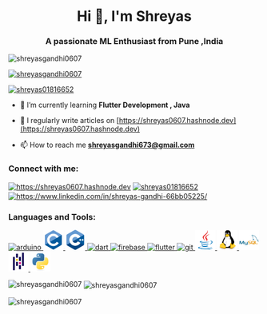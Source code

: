 <h1 align="center">Hi 👋, I'm Shreyas</h1>
<h3 align="center">A passionate ML Enthusiast from Pune ,India</h3>

<p align="left"> <img src="https://komarev.com/ghpvc/?username=shreyasgandhi0607&label=Profile%20views&color=0e75b6&style=flat" alt="shreyasgandhi0607" /> </p>

<p align="left"> <a href="https://github.com/ryo-ma/github-profile-trophy"><img src="https://github-profile-trophy.vercel.app/?username=shreyasgandhi0607" alt="shreyasgandhi0607" /></a> </p>

<p align="left"> <a href="https://twitter.com/shreyas01816652" target="blank"><img src="https://img.shields.io/twitter/follow/shreyas01816652?logo=twitter&style=for-the-badge" alt="shreyas01816652" /></a> </p>

- 🌱 I’m currently learning **Flutter Development , Java**

- 📝 I regularly write articles on [https://shreyas0607.hashnode.dev](https://shreyas0607.hashnode.dev)

- 📫 How to reach me **shreyasgandhi673@gmail.com**

<h3 align="left">Connect with me:</h3>
<p align="left">
<a href="https://dev.to/https://shreyas0607.hashnode.dev" target="blank"><img align="center" src="https://raw.githubusercontent.com/rahuldkjain/github-profile-readme-generator/master/src/images/icons/Social/devto.svg" alt="https://shreyas0607.hashnode.dev" height="30" width="40" /></a>
<a href="https://twitter.com/shreyas01816652" target="blank"><img align="center" src="https://raw.githubusercontent.com/rahuldkjain/github-profile-readme-generator/master/src/images/icons/Social/twitter.svg" alt="shreyas01816652" height="30" width="40" /></a>
<a href="https://linkedin.com/in/https://www.linkedin.com/in/shreyas-gandhi-66bb05225/" target="blank"><img align="center" src="https://raw.githubusercontent.com/rahuldkjain/github-profile-readme-generator/master/src/images/icons/Social/linked-in-alt.svg" alt="https://www.linkedin.com/in/shreyas-gandhi-66bb05225/" height="30" width="40" /></a>
</p>

<h3 align="left">Languages and Tools:</h3>
<p align="left"> <a href="https://www.arduino.cc/" target="_blank" rel="noreferrer"> <img src="https://cdn.worldvectorlogo.com/logos/arduino-1.svg" alt="arduino" width="40" height="40"/> </a> <a href="https://www.cprogramming.com/" target="_blank" rel="noreferrer"> <img src="https://raw.githubusercontent.com/devicons/devicon/master/icons/c/c-original.svg" alt="c" width="40" height="40"/> </a> <a href="https://www.w3schools.com/cpp/" target="_blank" rel="noreferrer"> <img src="https://raw.githubusercontent.com/devicons/devicon/master/icons/cplusplus/cplusplus-original.svg" alt="cplusplus" width="40" height="40"/> </a> <a href="https://dart.dev" target="_blank" rel="noreferrer"> <img src="https://www.vectorlogo.zone/logos/dartlang/dartlang-icon.svg" alt="dart" width="40" height="40"/> </a> <a href="https://firebase.google.com/" target="_blank" rel="noreferrer"> <img src="https://www.vectorlogo.zone/logos/firebase/firebase-icon.svg" alt="firebase" width="40" height="40"/> </a> <a href="https://flutter.dev" target="_blank" rel="noreferrer"> <img src="https://www.vectorlogo.zone/logos/flutterio/flutterio-icon.svg" alt="flutter" width="40" height="40"/> </a> <a href="https://git-scm.com/" target="_blank" rel="noreferrer"> <img src="https://www.vectorlogo.zone/logos/git-scm/git-scm-icon.svg" alt="git" width="40" height="40"/> </a> <a href="https://www.java.com" target="_blank" rel="noreferrer"> <img src="https://raw.githubusercontent.com/devicons/devicon/master/icons/java/java-original.svg" alt="java" width="40" height="40"/> </a> <a href="https://www.linux.org/" target="_blank" rel="noreferrer"> <img src="https://raw.githubusercontent.com/devicons/devicon/master/icons/linux/linux-original.svg" alt="linux" width="40" height="40"/> </a> <a href="https://www.mysql.com/" target="_blank" rel="noreferrer"> <img src="https://raw.githubusercontent.com/devicons/devicon/master/icons/mysql/mysql-original-wordmark.svg" alt="mysql" width="40" height="40"/> </a> <a href="https://pandas.pydata.org/" target="_blank" rel="noreferrer"> <img src="https://raw.githubusercontent.com/devicons/devicon/2ae2a900d2f041da66e950e4d48052658d850630/icons/pandas/pandas-original.svg" alt="pandas" width="40" height="40"/> </a> <a href="https://www.python.org" target="_blank" rel="noreferrer"> <img src="https://raw.githubusercontent.com/devicons/devicon/master/icons/python/python-original.svg" alt="python" width="40" height="40"/> </a> </p>

<p><img align="left" src="https://github-readme-stats.vercel.app/api/top-langs?username=shreyasgandhi0607&show_icons=true&locale=en&layout=compact" alt="shreyasgandhi0607" /></p>

<p>&nbsp;<img align="center" src="https://github-readme-stats.vercel.app/api?username=shreyasgandhi0607&show_icons=true&locale=en" alt="shreyasgandhi0607" /></p>

<p><img align="center" src="https://github-readme-streak-stats.herokuapp.com/?user=shreyasgandhi0607&" alt="shreyasgandhi0607" /></p>
